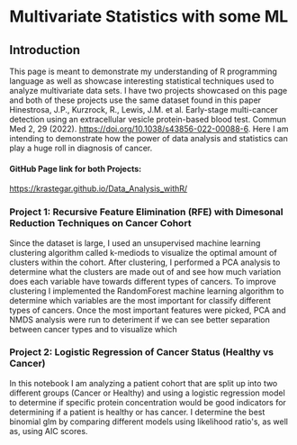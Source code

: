 # Multivariate Statistics with some ML
## Introduction
This page is meant to demonstrate my understanding of R programming language as well as showcase interesting statistical techniques used to analyze multivariate data sets. I have two projects showcased on this page and both of these projects use the same dataset found in this paper Hinestrosa, J.P., Kurzrock, R., Lewis, J.M. et al. Early-stage multi-cancer detection using an extracellular vesicle protein-based blood test. Commun Med 2, 29 (2022). https://doi.org/10.1038/s43856-022-00088-6. Here I am intending to demonstrate how the power of data analysis and statistics can play a huge roll in diagnosis of cancer. 

#### GitHub Page link for both Projects:
https://krastegar.github.io/Data_Analysis_withR/

### Project 1: Recursive Feature Elimination (RFE) with Dimesonal Reduction Techniques on Cancer Cohort
Since the dataset is large, I used an unsupervised machine learning clustering algorithm called k-mediods to visualize the optimal amount of clusters within the cohort. After clustering, I performed a PCA analysis to determine what the clusters are made out of and see how much variation does each variable have towards different types of cancers. To improve clustering I implemented the RandomForest machine learning algorithm to determine which variables are the most important for classify different types of cancers. Once the most important features were picked, PCA and NMDS analysis were run to deteriment if we can see better separation between cancer types and to visualize which 

### Project 2: Logistic Regression of Cancer Status (Healthy vs Cancer)
In this notebook I am analyzing a patient cohort that are split up into two different groups (Cancer or Healthy) and using a logistic regression model to determine if specific protein concentration would be good indicators for determining if a patient is healthy or has cancer. I determine the best binomial glm by comparing different models using likelihood ratio's, as well as, using AIC scores. 
